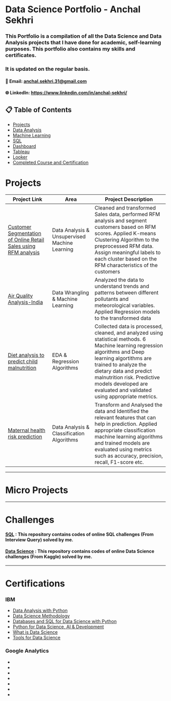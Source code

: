 # Data Science Portfolio - Anchal Sekhri

### This Portfolio is a compilation of all the Data Science and Data Analysis projects that I have done for academic, self-learning purposes. This portfolio also contains my skills and certificates. 
### It is updated on the regular basis.

#### 📧 Email: anchal.sekhri.31@gmail.com
#### 🌐 LinkedIn: https://www.linkedin.com/in/anchal-sekhri/

## 📋 Table of Contents


- [Projects](#projects)
- [Data Analysis](#DataAnalysis)
- [Machine Learning](#MachineLearning)
- [SQL](#sql)
- [Dashboard](#Dashboard)
- [Tableau](#tableau)
- [Looker](#looker)
- [Completed Course and Certification](#CompletedCourseandCertification)


# Projects

| Project Link | Area | Project Description |  
|---|---|---|
|[Customer Segmentation of Online Retail Sales using RFM analysis](https://github.com/sekhrianchal6/Customer-Segmentation-of-Online-Retail-Sales-Data-using-RFM-ANALYSIS/blob/main/Customer%20Segmentation%20of%20Online%20Retail%20Sales%20Data%20using%20RFM%20ANALYSIS.ipynb) | Data Analysis & Unsupervised Machine Learning | Cleaned and transformed Sales data, performed RFM analysis and segment customers based on RFM scores. Applied K-means Clustering Algorithm to the preprocessed RFM data. Assign meaningful labels to each cluster based on the RFM characteristics of the customers  | 
|[Air Quality Analysis-India](https://github.com/sekhrianchal6/Air-quality-analysis-India/blob/main/Air%20quality%20analysis-India%20(1).ipynb) | Data Wrangling & Machine Learning | Analyzed the data to understand trends and patterns between different pollutants and meteorological variables. Applied Regression models to the transformed data| 
|[Diet analysis to predict child malnutrition](https://github.com/sekhrianchal6/Using-diet-Analysis-to-predict-child-malnutrition/blob/main/hdsc_winter_23_seaborn_capstone_project_machine_learning_mode_1.ipynb)| EDA & Regression Algorithms| Collected data is processed, cleaned, and analyzed using statistical methods. 6 Machine learning regression algorithms and Deep learning algortithms are trained to analyze the dietary data and predict malnutrition risk. Predictive models developed are evaluated and validated using appropriate metrics.|
|[Maternal health risk prediction](https://github.com/sekhrianchal6/Maternal-health-risk-prediction/blob/main/Arima_Final%20-%20update.ipynb)| Data Analysis & Classification Algorithms|Transform and Analysed the data and Identified the relevant features that can help in prediction. Applied appropriate classification machine learning algorithms and trained models are evaluated using metrics such as accuracy, precision, recall, F1-score etc.|
***

# Micro Projects
***

# Challenges
#### [SQL](https://github.com/sekhrianchal6/interview-query-sql-questions) : This repository contains codes of online SQL challenges (From Interview Query) solved by me.
#### [Data Science]() : This repository contains codes of online Data Science challenges (From Kaggle) solved by me.

***
# Certifications

### IBM
- [Data Analysis with Python](https://github.com/sekhrianchal6/Certificates/blob/main/Data%20Analysis%20with%20python.pdf)
- [Data Science Methodology](https://github.com/sekhrianchal6/Certificates/blob/main/Data%20Science%20Methodology.pdf)
- [Databases and SQL for Data Science with Python](https://github.com/sekhrianchal6/Certificates/blob/main/Databases%20and%20SQL%20for%20Data%20Science%20with%20Python.pdf)
- [Python for Data Science, AI & Development](https://github.com/sekhrianchal6/Certificates/blob/main/Python%20for%20Data%20Science%2C%20AI%20%26%20Development.pdf)
- [What is Data Science](https://github.com/sekhrianchal6/Certificates/blob/main/What%20is%20Data%20Science.pdf)
- [Tools for Data Science](https://github.com/sekhrianchal6/Certificates/blob/main/Tools%20for%20Data%20Science.pdf)
### Google Analytics
- []()
- []()
- []()
- []()
- []()
- []()
- 
